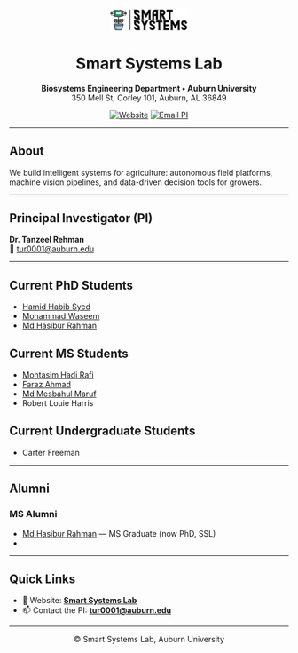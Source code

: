 <p align="center">
  <img src="assets/ssl-logo.png" alt="Smart Systems Lab Logo" width="140" />
</p>

<h1 align="center">Smart Systems Lab</h1>

<p align="center">
  <strong>Biosystems Engineering Department • Auburn University</strong><br/>
  350 Mell St, Corley 101, Auburn, AL 36849
</p>

<p align="center">
  <a href="[https://your-lab-website.example](https://agsmartsystem.auburn.edu/)"><img src="https://img.shields.io/badge/Website-Visit-0A66C2?logo=google-chrome&logoColor=white" alt="Website" /></a>
  <a href="mailto:tur0001@auburn.edu"><img src="https://img.shields.io/badge/Email-PI-ef4444?logo=gmail&logoColor=white" alt="Email PI" /></a>
</p>

---

## About
We build intelligent systems for agriculture: autonomous field platforms, machine vision pipelines, and data-driven decision tools for growers.

---

## Principal Investigator (PI)
**Dr. Tanzeel Rehman**  
📧 [tur0001@auburn.edu](mailto:tur0001@auburn.edu)

---

## Current PhD Students
- [Hamid Habib Syed](https://github.com/HamidSyed298)  
- [Mohammad Waseem](https://github.com/mzw0147)  
- [Md Hasibur Rahman](https://github.com/hasiburniloy)

## Current MS Students
- [Mohtasim Hadi Rafi](https://github.com/mohtasimhadi)  
- [Faraz Ahmad](https://github.com/its-faraz)  
- [Md Mesbahul Maruf](https://github.com/meshruf)  
- Robert Louie Harris

## Current Undergraduate Students
- Carter Freeman

---

## Alumni
### MS Alumni
- [Md Hasibur Rahman](https://github.com/hasiburniloy) — MS Graduate (now PhD, SSL)
- 
---

## Quick Links
- 🔗 Website: **[Smart Systems Lab]([https://your-lab-website.example](https://agsmartsystem.auburn.edu/))**
- 📫 Contact the PI: **[tur0001@auburn.edu](mailto:tur0001@auburn.edu)**

---

<p align="center">
  © Smart Systems Lab, Auburn University
</p>
